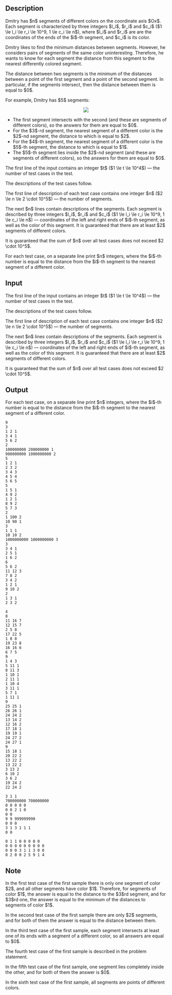 ## Description

<div><p>Dmitry has $n$ segments of different colors on the coordinate axis $Ox$. Each segment is characterized by three integers $l_i$, $r_i$ and $c_i$ ($1 \le l_i \le r_i \le 10^9, 1 \le c_i \le n$), where $l_i$ and $r_i$ are are the coordinates of the ends of the $i$-th segment, and $c_i$ is its color.</p><p>Dmitry likes to find the minimum distances between segments. However, he considers pairs of segments of the same color uninteresting. Therefore, he wants to know for each segment the distance from this segment to the nearest <span class="tex-font-style-bf">differently</span> colored segment.</p><p>The distance between two segments is the minimum of the distances between a point of the first segment and a point of the second segment. In particular, if the segments intersect, then the distance between them is equal to $0$.</p><p>For example, Dmitry has $5$ segments:</p><center> <img class="tex-graphics" src="file://wxj0w2c3.png" style="max-width: 100.0%;max-height: 100.0%;">  </center><ul> <li> The first segment intersects with the second (and these are segments of different colors), so the answers for them are equal to $0$. </li><li> For the $3$-rd segment, the nearest segment of a different color is the $2$-nd segment, the distance to which is equal to $2$. </li><li> For the $4$-th segment, the nearest segment of a different color is the $5$-th segment, the distance to which is equal to $1$. </li><li> The $5$-th segment lies inside the $2$-nd segment (and these are segments of different colors), so the answers for them are equal to $0$. </li></ul></div><div class="input-specification"><p>The first line of the input contains an integer $t$ ($1 \le t \le 10^4$) — the number of test cases in the test.</p><p>The descriptions of the test cases follow.</p><p>The first line of description of each test case contains one integer $n$ ($2 \le n \le 2 \cdot 10^5$) — the number of segments.</p><p>The next $n$ lines contain descriptions of the segments. Each segment is described by three integers $l_i$, $r_i$ and $c_i$ ($1 \le l_i \le r_i \le 10^9, 1 \le c_i \le n$) — coordinates of the left and right ends of $i$-th segment, as well as the color of this segment. It is guaranteed that there are at least $2$ segments of different colors.</p><p>It is guaranteed that the sum of $n$ over all test cases does not exceed $2 \cdot 10^5$.</p></div><div class="output-specification"><p>For each test case, on a separate line print $n$ integers, where the $i$-th number is equal to the distance from the $i$-th segment to the nearest segment of a different color.</p></div>

## Input

<p>The first line of the input contains an integer $t$ ($1 \le t \le 10^4$) — the number of test cases in the test.</p><p>The descriptions of the test cases follow.</p><p>The first line of description of each test case contains one integer $n$ ($2 \le n \le 2 \cdot 10^5$) — the number of segments.</p><p>The next $n$ lines contain descriptions of the segments. Each segment is described by three integers $l_i$, $r_i$ and $c_i$ ($1 \le l_i \le r_i \le 10^9, 1 \le c_i \le n$) — coordinates of the left and right ends of $i$-th segment, as well as the color of this segment. It is guaranteed that there are at least $2$ segments of different colors.</p><p>It is guaranteed that the sum of $n$ over all test cases does not exceed $2 \cdot 10^5$.</p>

## Output

<p>For each test case, on a separate line print $n$ integers, where the $i$-th number is equal to the distance from the $i$-th segment to the nearest segment of a different color.</p>





```input1|2,3,4,5,9,10,11,12,13,14,21,22,23,28,29,30,31,39,40,41
9
3
1 2 1
3 4 1
5 6 2
2
100000000 200000000 1
900000000 1000000000 2
5
1 2 1
2 3 2
3 4 3
4 5 4
5 6 5
5
1 5 1
4 9 2
1 2 1
8 9 2
5 7 3
2
1 100 2
10 90 1
3
1 1 1
10 10 2
1000000000 1000000000 3
3
3 4 1
2 5 1
1 6 2
6
5 6 2
11 12 3
7 8 2
3 4 2
1 2 1
9 10 2
2
1 3 1
2 3 2
```




```input2|2,3,4,5,6,7,8,9,10,21,22,23,24,25,26,27,28,29,30
4
8
11 16 7
12 15 7
2 5 8
17 22 5
1 8 8
19 23 8
16 16 6
6 7 5
9
1 4 3
5 11 1
8 11 3
1 10 1
2 11 1
1 10 4
3 11 1
5 7 1
1 11 1
9
25 25 1
26 26 1
24 24 2
13 14 2
12 16 2
17 18 1
19 19 1
24 27 2
24 27 1
9
15 18 1
20 22 2
13 22 2
13 22 2
3 13 2
6 10 2
3 6 2
19 24 2
22 24 2
```




```output1
3 1 1 
700000000 700000000 
0 0 0 0 0 
0 0 2 1 0 
0 0 
9 9 999999990 
0 0 0 
3 1 3 1 1 1 
0 0
```




```output2
0 1 1 0 0 0 0 0 
0 0 0 0 0 0 0 0 0 
0 0 0 3 1 1 3 0 0 
0 2 0 0 2 5 9 1 4
```



## Note

<p>In the first test case of the first sample there is only one segment of color $2$, and all other segments have color $1$. Therefore, for segments of color $1$, the answer is equal to the distance to the $3$rd segment, and for $3$rd one, the answer is equal to the minimum of the distances to segments of color $1$.</p><p>In the second test case of the first sample there are only $2$ segments, and for both of them the answer is equal to the distance between them.</p><p>In the third test case of the first sample, each segment intersects at least one of its ends with a segment of a different color, so all answers are equal to $0$.</p><p>The fourth test case of the first sample is described in the problem statement.</p><p>In the fifth test case of the first sample, one segment lies completely inside the other, and for both of them the answer is $0$.</p><p>In the sixth test case of the first sample, all segments are points of different colors.</p>
